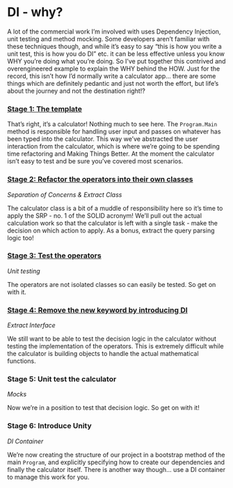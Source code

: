 # DI - why?

A lot of the commercial work I’m involved with uses Dependency Injection, unit testing and method mocking.  Some developers aren’t familiar with these techniques though, and while it’s easy to say “this is how you write a unit test, this is how you do DI” etc. it can be less effective unless you know WHY you’re doing what you’re doing.  So I’ve put together this contrived and overengineered example to explain the WHY behind the HOW.  Just for the record, this isn’t how I’d normally write a calculator app… there are some things which are definitely pedantic and just not worth the effort, but life’s about the journey and not the destination right!?

### [Stage 1: The template](https://github.com/foxy1982/calculator/tree/master/Stage-1)

That’s right, it’s a calculator!  Nothing much to see here.  The `Program.Main` method is responsible for handling user input and passes on whatever has been typed into the calculator.  This way we’ve abstracted the user interaction from the calculator, which is where we’re going to be spending time refactoring and Making Things Better.  At the moment the calculator isn’t easy to test and be sure you’ve covered most scenarios.

### [Stage 2: Refactor the operators into their own classes](https://github.com/foxy1982/calculator/tree/master/Stage-2)
*Separation of Concerns & Extract Class*

The calculator class is a bit of a muddle of responsibility here so it’s time to apply the SRP - no. 1 of the SOLID acronym! We’ll pull out the actual calculation work so that the calculator is left with a single task - make the decision on which action to apply.  As a bonus, extract the query parsing logic too!

### [Stage 3: Test the operators](https://github.com/foxy1982/calculator/tree/master/Stage-3)
*Unit testing*

The operators are not isolated classes so can easily be tested.  So get on with it.

### [Stage 4: Remove the new keyword by introducing DI](https://github.com/foxy1982/calculator/tree/master/Stage-4)
*Extract Interface*

We still want to be able to test the decision logic in the calculator without testing the implementation of the operators.  This is extremely difficult while the calculator is building objects to handle the actual mathematical functions.

### Stage 5: Unit test the calculator
*Mocks*

Now we’re in a position to test that decision logic.  So get on with it!

### Stage 6: Introduce Unity
*DI Container*

We’re now creating the structure of our project in a bootstrap method of the main `Program`, and explicitly specifying how to create our dependencies and finally the calculator itself.  There is another way though… use a DI container to manage this work for you.
